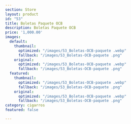 ```yaml
---
section: Store
layout: product
id: "53"
title: Boletas Paquete OCB
description: Boletas Paquete OCB
price: '1,000.00'
images:
  default:
    thumbnail:
      optimized: "/images/53_Boletas-OCB-paquete .webp"
      fallback: "/images/53_Boletas-OCB-paquete .png"
    original:
      optimized: "/images/53_Boletas-OCB-paquete .webp"
      fallback: "/images/53_Boletas-OCB-paquete .png"
  featured:
    thumbnail:
      optimized: "/images/53_Boletas-OCB-paquete .webp"
      fallback: "/images/53_Boletas-OCB-paquete .png"
    original:
      optimized: "/images/53_Boletas-OCB-paquete .webp"
      fallback: "/images/53_Boletas-OCB-paquete .png"
category: cigarros
featured: false

---
```

